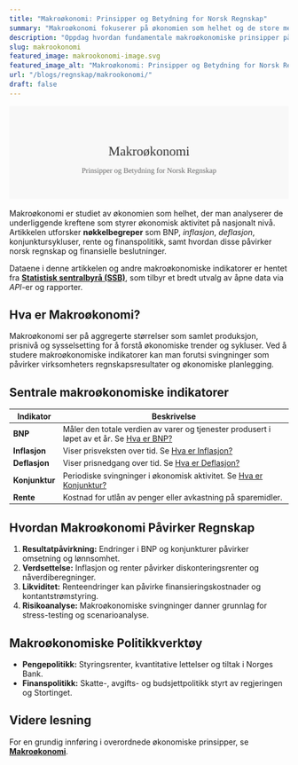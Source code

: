 ```yaml
---
title: "Makroøkonomi: Prinsipper og Betydning for Norsk Regnskap"
summary: "Makroøkonomi fokuserer på økonomien som helhet og de store mekanismene som styrer økonomisk aktivitet. Denne artikkelen utforsker hvordan faktorer som BNP, inflasjon, konjunkturer og pengepolitikk påvirker norsk regnskap og finansielle beslutninger."
description: "Oppdag hvordan fundamentale makroøkonomiske prinsipper påvirker norsk regnskap, inkludert BNP, inflasjon, konjunkturer og pengepolitikk."
slug: makrookonomi
featured_image: makrookonomi-image.svg
featured_image_alt: "Makroøkonomi: Prinsipper og Betydning for Norsk Regnskap"
url: "/blogs/regnskap/makrookonomi/"
draft: false
---
```


![Makroøkonomi: Prinsipper og Betydning for Norsk Regnskap](makrookonomi-image.svg)

Makroøkonomi er studiet av økonomien som helhet, der man analyserer de
underliggende kreftene som styrer økonomisk aktivitet på nasjonalt nivå.
Artikkelen utforsker **nøkkelbegreper** som BNP, *inflasjon*, *deflasjon*,
konjunktursykluser, rente og finanspolitikk, samt hvordan disse påvirker
norsk regnskap og finansielle beslutninger.

Dataene i denne artikkelen og andre makroøkonomiske indikatorer er hentet fra **[Statistisk sentralbyrå (SSB)](/blogs/regnskap/statistisk-sentralbyra "Statistisk sentralbyrå (SSB) – Offisiell statistikk og betydning for regnskap i Norge")**, som tilbyr et bredt utvalg av åpne data via *API*-er og rapporter.

## Hva er Makroøkonomi?

Makroøkonomi ser på aggregerte størrelser som samlet produksjon, prisnivå
og sysselsetting for å forstå økonomiske trender og sykluser. Ved å studere
makroøkonomiske indikatorer kan man forutsi svingninger som påvirker
virksomheters regnskapsresultater og økonomiske planlegging.

## Sentrale makroøkonomiske indikatorer

| Indikator     | Beskrivelse                                                                                                                           |
|---------------|---------------------------------------------------------------------------------------------------------------------------------------|
| **BNP**       | Måler den totale verdien av varer og tjenester produsert i løpet av et år. Se [Hva er BNP?](/blogs/regnskap/hva-er-bnp "Hva er BNP? Betydning og Beregning i Norsk Økonomi")         |
| **Inflasjon** | Viser prisveksten over tid. Se [Hva er Inflasjon?](/blogs/regnskap/hva-er-inflasjon "Hva er Inflasjon? Påvirkning på Regnskap og Økonomisk Planlegging")                             |
| **Deflasjon** | Viser prisnedgang over tid. Se [Hva er Deflasjon?](/blogs/regnskap/hva-er-deflasjon "Hva er Deflasjon? Komplett Guide til Deflasjon i Regnskap og Økonomi")                         |
| **Konjunktur**| Periodiske svingninger i økonomisk aktivitet. Se [Hva er Konjunktur?](/blogs/regnskap/hva-er-konjunktur "Hva er Konjunktur? En Oversikt over Økonomiske Sykluser")                   |
| **Rente**     | Kostnad for utlån av penger eller avkastning på sparemidler.                                                                            |

## Hvordan Makroøkonomi Påvirker Regnskap

1. **Resultatpåvirkning:** Endringer i BNP og konjunkturer påvirker omsetning og lønnsomhet.
2. **Verdsettelse:** Inflasjon og renter påvirker diskonteringsrenter og nåverdiberegninger.
3. **Likviditet:** Renteendringer kan påvirke finansieringskostnader og kontantstrømstyring.
4. **Risikoanalyse:** Makroøkonomiske svingninger danner grunnlag for stress-testing og scenarioanalyse.

## Makroøkonomiske Politikkverktøy

* **Pengepolitikk:** Styringsrenter, kvantitative lettelser og tiltak i Norges Bank.
* **Finanspolitikk:** Skatte-, avgifts- og budsjettpolitikk styrt av regjeringen og Stortinget.

## Videre lesning

For en grundig innføring i overordnede økonomiske prinsipper, se
**[Makroøkonomi](/blogs/regnskap/makrookonomi "Makroøkonomi: Prinsipper og Betydning for Norsk Regnskap")**.
